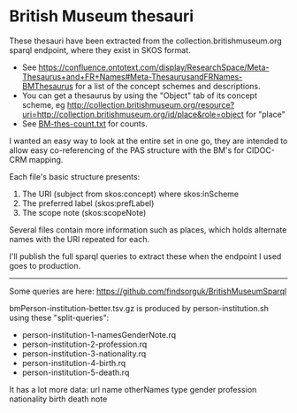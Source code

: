British Museum thesauri
================================================

These thesauri have been extracted from the collection.britishmuseum.org sparql endpoint, where they exist in SKOS format.
- See https://confluence.ontotext.com/display/ResearchSpace/Meta-Thesaurus+and+FR+Names#Meta-ThesaurusandFRNames-BMThesaurus for a list of the concept schemes and descriptions.
- You can get a thesaurus by using the "Object" tab of its concept scheme, eg http://collection.britishmuseum.org/resource?uri=http://collection.britishmuseum.org/id/place&role=object for "place"
- See [BM-thes-count.txt](./BM-thes-count.txt) for counts.

I wanted an easy way to look at the entire set in one go, they are intended to allow easy co-referencing of the PAS structure with the BM's for CIDOC-CRM mapping. 

Each file's basic structure presents:

1. The URI (subject from skos:concept) where skos:inScheme
2. The preferred label (skos:prefLabel)
3. The scope note (skos:scopeNote)

Several files contain more information such as places, which holds alternate names with the URI repeated for each.

I'll publish the full sparql queries to extract these when the endpoint I used goes to production.

--------

Some queries are here:
https://github.com/findsorguk/BritishMuseumSparql

bmPerson-institution-better.tsv.gz is produced by person-institution.sh using these "split-queries":
* person-institution-1-namesGenderNote.rq
* person-institution-2-profession.rq
* person-institution-3-nationality.rq
* person-institution-4-birth.rq
* person-institution-5-death.rq

It has a lot more data: url name otherNames  type gender profession nationality birth death note 
